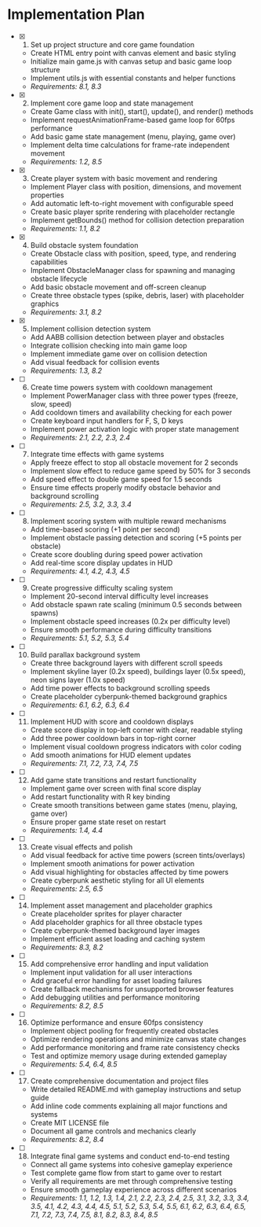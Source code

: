 # Implementation Plan

- [x] 1. Set up project structure and core game foundation



  - Create HTML entry point with canvas element and basic styling
  - Initialize main game.js with canvas setup and basic game loop structure
  - Implement utils.js with essential constants and helper functions
  - _Requirements: 8.1, 8.3_

- [x] 2. Implement core game loop and state management





  - Create Game class with init(), start(), update(), and render() methods
  - Implement requestAnimationFrame-based game loop for 60fps performance
  - Add basic game state management (menu, playing, game over)
  - Implement delta time calculations for frame-rate independent movement
  - _Requirements: 1.2, 8.5_

- [x] 3. Create player system with basic movement and rendering





  - Implement Player class with position, dimensions, and movement properties
  - Add automatic left-to-right movement with configurable speed
  - Create basic player sprite rendering with placeholder rectangle
  - Implement getBounds() method for collision detection preparation
  - _Requirements: 1.1, 8.2_

- [x] 4. Build obstacle system foundation





  - Create Obstacle class with position, speed, type, and rendering capabilities
  - Implement ObstacleManager class for spawning and managing obstacle lifecycle
  - Add basic obstacle movement and off-screen cleanup
  - Create three obstacle types (spike, debris, laser) with placeholder graphics
  - _Requirements: 3.1, 8.2_

- [x] 5. Implement collision detection system





  - Add AABB collision detection between player and obstacles
  - Integrate collision checking into main game loop
  - Implement immediate game over on collision detection
  - Add visual feedback for collision events
  - _Requirements: 1.3, 8.2_

- [ ] 6. Create time powers system with cooldown management
  - Implement PowerManager class with three power types (freeze, slow, speed)
  - Add cooldown timers and availability checking for each power
  - Create keyboard input handlers for F, S, D keys
  - Implement power activation logic with proper state management
  - _Requirements: 2.1, 2.2, 2.3, 2.4_

- [ ] 7. Integrate time effects with game systems
  - Apply freeze effect to stop all obstacle movement for 2 seconds
  - Implement slow effect to reduce game speed by 50% for 3 seconds
  - Add speed effect to double game speed for 1.5 seconds
  - Ensure time effects properly modify obstacle behavior and background scrolling
  - _Requirements: 2.5, 3.2, 3.3, 3.4_

- [ ] 8. Implement scoring system with multiple reward mechanisms
  - Add time-based scoring (+1 point per second)
  - Implement obstacle passing detection and scoring (+5 points per obstacle)
  - Create score doubling during speed power activation
  - Add real-time score display updates in HUD
  - _Requirements: 4.1, 4.2, 4.3, 4.5_

- [ ] 9. Create progressive difficulty scaling system
  - Implement 20-second interval difficulty level increases
  - Add obstacle spawn rate scaling (minimum 0.5 seconds between spawns)
  - Implement obstacle speed increases (0.2x per difficulty level)
  - Ensure smooth performance during difficulty transitions
  - _Requirements: 5.1, 5.2, 5.3, 5.4_

- [ ] 10. Build parallax background system
  - Create three background layers with different scroll speeds
  - Implement skyline layer (0.2x speed), buildings layer (0.5x speed), neon signs layer (1.0x speed)
  - Add time power effects to background scrolling speeds
  - Create placeholder cyberpunk-themed background graphics
  - _Requirements: 6.1, 6.2, 6.3, 6.4_

- [ ] 11. Implement HUD with score and cooldown displays
  - Create score display in top-left corner with clear, readable styling
  - Add three power cooldown bars in top-right corner
  - Implement visual cooldown progress indicators with color coding
  - Add smooth animations for HUD element updates
  - _Requirements: 7.1, 7.2, 7.3, 7.4, 7.5_

- [ ] 12. Add game state transitions and restart functionality
  - Implement game over screen with final score display
  - Add restart functionality with R key binding
  - Create smooth transitions between game states (menu, playing, game over)
  - Ensure proper game state reset on restart
  - _Requirements: 1.4, 4.4_

- [ ] 13. Create visual effects and polish
  - Add visual feedback for active time powers (screen tints/overlays)
  - Implement smooth animations for power activation
  - Add visual highlighting for obstacles affected by time powers
  - Create cyberpunk aesthetic styling for all UI elements
  - _Requirements: 2.5, 6.5_

- [ ] 14. Implement asset management and placeholder graphics
  - Create placeholder sprites for player character
  - Add placeholder graphics for all three obstacle types
  - Create cyberpunk-themed background layer images
  - Implement efficient asset loading and caching system
  - _Requirements: 8.3, 8.2_

- [ ] 15. Add comprehensive error handling and input validation
  - Implement input validation for all user interactions
  - Add graceful error handling for asset loading failures
  - Create fallback mechanisms for unsupported browser features
  - Add debugging utilities and performance monitoring
  - _Requirements: 8.2, 8.5_

- [ ] 16. Optimize performance and ensure 60fps consistency
  - Implement object pooling for frequently created obstacles
  - Optimize rendering operations and minimize canvas state changes
  - Add performance monitoring and frame rate consistency checks
  - Test and optimize memory usage during extended gameplay
  - _Requirements: 5.4, 6.4, 8.5_

- [ ] 17. Create comprehensive documentation and project files
  - Write detailed README.md with gameplay instructions and setup guide
  - Add inline code comments explaining all major functions and systems
  - Create MIT LICENSE file
  - Document all game controls and mechanics clearly
  - _Requirements: 8.2, 8.4_

- [ ] 18. Integrate final game systems and conduct end-to-end testing
  - Connect all game systems into cohesive gameplay experience
  - Test complete game flow from start to game over to restart
  - Verify all requirements are met through comprehensive testing
  - Ensure smooth gameplay experience across different scenarios
  - _Requirements: 1.1, 1.2, 1.3, 1.4, 2.1, 2.2, 2.3, 2.4, 2.5, 3.1, 3.2, 3.3, 3.4, 3.5, 4.1, 4.2, 4.3, 4.4, 4.5, 5.1, 5.2, 5.3, 5.4, 5.5, 6.1, 6.2, 6.3, 6.4, 6.5, 7.1, 7.2, 7.3, 7.4, 7.5, 8.1, 8.2, 8.3, 8.4, 8.5_